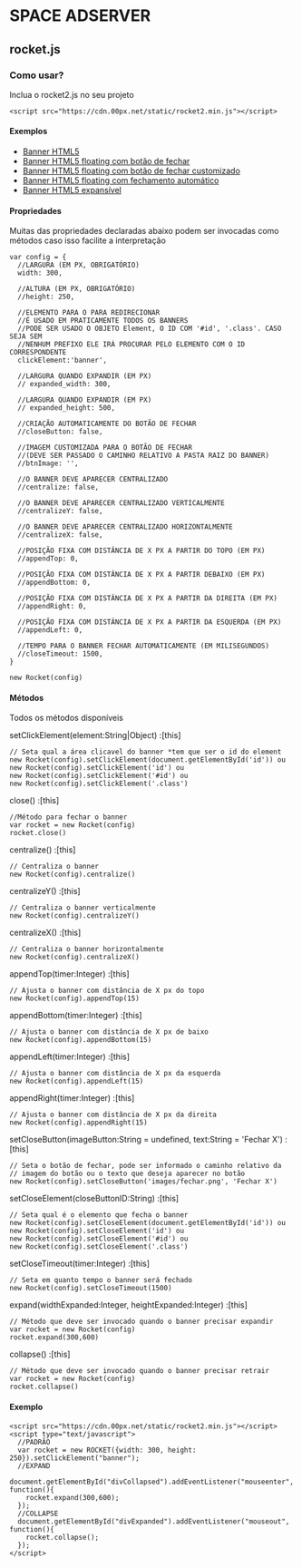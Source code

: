 # SPACE ADSERVER
## rocket.js
### Como usar?
Inclua o rocket2.js no seu projeto
```demo
<script src="https://cdn.00px.net/static/rocket2.min.js"></script>
```

#### Exemplos

+ [Banner HTML5](https://yvesroos.github.io/templates/html5/index.html)
+ [Banner HTML5 floating com botão de fechar](https://yvesroos.github.io/templates/floating/index.html)
+ [Banner HTML5 floating com botão de fechar customizado](https://yvesroos.github.io/templates/floating_custom/index.html)
+ [Banner HTML5 floating com fechamento automático](https://yvesroos.github.io/templates/floating_timeout/index.html)
+ [Banner HTML5 expansível](https://yvesroos.github.io/templates/expansivel/index.html)

#### Propriedades
Muitas das propriedades declaradas abaixo podem ser invocadas como métodos caso isso facilite a interpretação

```
var config = {
  //LARGURA (EM PX, OBRIGATÓRIO)
  width: 300,

  //ALTURA (EM PX, OBRIGATÓRIO)
  //height: 250,

  //ELEMENTO PARA O PARA REDIRECIONAR
  //É USADO EM PRATICAMENTE TODOS OS BANNERS
  //PODE SER USADO O OBJETO Element, O ID COM '#id', '.class'. CASO SEJA SEM
  //NENHUM PREFIXO ELE IRÁ PROCURAR PELO ELEMENTO COM O ID CORRESPONDENTE
  clickElement:'banner',

  //LARGURA QUANDO EXPANDIR (EM PX)
  // expanded_width: 300,

  //LARGURA QUANDO EXPANDIR (EM PX)
  // expanded_height: 500,

  //CRIAÇÃO AUTOMATICAMENTE DO BOTÃO DE FECHAR
  //closeButton: false,

  //IMAGEM CUSTOMIZADA PARA O BOTÃO DE FECHAR
  //(DEVE SER PASSADO O CAMINHO RELATIVO A PASTA RAIZ DO BANNER)
  //btnImage: '',

  //O BANNER DEVE APARECER CENTRALIZADO
  //centralize: false,

  //O BANNER DEVE APARECER CENTRALIZADO VERTICALMENTE
  //centralizeY: false,

  //O BANNER DEVE APARECER CENTRALIZADO HORIZONTALMENTE
  //centralizeX: false,

  //POSIÇÃO FIXA COM DISTÂNCIA DE X PX A PARTIR DO TOPO (EM PX)
  //appendTop: 0,

  //POSIÇÃO FIXA COM DISTÂNCIA DE X PX A PARTIR DEBAIXO (EM PX)
  //appendBottom: 0,

  //POSIÇÃO FIXA COM DISTÂNCIA DE X PX A PARTIR DA DIREITA (EM PX)
  //appendRight: 0,

  //POSIÇÃO FIXA COM DISTÂNCIA DE X PX A PARTIR DA ESQUERDA (EM PX)
  //appendLeft: 0,

  //TEMPO PARA O BANNER FECHAR AUTOMATICAMENTE (EM MILISEGUNDOS)
  //closeTimeout: 1500,
}

new Rocket(config)
```

#### Métodos
Todos os métodos disponíveis

setClickElement(element:String|Object) :[this]
```
// Seta qual a área clicavel do banner *tem que ser o id do element
new Rocket(config).setClickElement(document.getElementById('id')) ou
new Rocket(config).setClickElement('id') ou
new Rocket(config).setClickElement('#id') ou
new Rocket(config).setClickElement('.class')
```
close() :[this]
```
//Método para fechar o banner
var rocket = new Rocket(config)
rocket.close()
```
centralize() :[this]
```
// Centraliza o banner
new Rocket(config).centralize()
```
centralizeY() :[this]
```
// Centraliza o banner verticalmente
new Rocket(config).centralizeY()
```
centralizeX() :[this]
```
// Centraliza o banner horizontalmente
new Rocket(config).centralizeX()
```
appendTop(timer:Integer) :[this]
```
// Ajusta o banner com distância de X px do topo
new Rocket(config).appendTop(15)
```
appendBottom(timer:Integer) :[this]
```
// Ajusta o banner com distância de X px de baixo
new Rocket(config).appendBottom(15)
```
appendLeft(timer:Integer) :[this]
```
// Ajusta o banner com distância de X px da esquerda
new Rocket(config).appendLeft(15)
```
appendRight(timer:Integer) :[this]
```
// Ajusta o banner com distância de X px da direita
new Rocket(config).appendRight(15)
```
setCloseButton(imageButton:String = undefined, text:String = 'Fechar X') :[this]
```
// Seta o botão de fechar, pode ser informado o caminho relativo da
// imagem do botão ou o texto que deseja aparecer no botão
new Rocket(config).setCloseButton('images/fechar.png', 'Fechar X')
```
setCloseElement(closeButtonID:String) :[this]
```
// Seta qual é o elemento que fecha o banner
new Rocket(config).setCloseElement(document.getElementById('id')) ou
new Rocket(config).setCloseElement('id') ou
new Rocket(config).setCloseElement('#id') ou
new Rocket(config).setCloseElement('.class')
```
setCloseTimeout(timer:Integer) :[this]
```
// Seta em quanto tempo o banner será fechado
new Rocket(config).setCloseTimeout(1500)
```
expand(widthExpanded:Integer, heightExpanded:Integer) :[this]
```
// Método que deve ser invocado quando o banner precisar expandir
var rocket = new Rocket(config)
rocket.expand(300,600)
```
collapse() :[this]
```
// Método que deve ser invocado quando o banner precisar retrair
var rocket = new Rocket(config)
rocket.collapse()
```

#### Exemplo
```demo
<script src="https://cdn.00px.net/static/rocket2.min.js"></script>
<script type="text/javascript">
  //PADRÃO
  var rocket = new ROCKET({width: 300, height: 250}).setClickElement("banner");
  //EXPAND
  document.getElementById("divCollapsed").addEventListener("mouseenter", function(){
    rocket.expand(300,600);
  });
  //COLLAPSE
  document.getElementById("divExpanded").addEventListener("mouseout", function(){
    rocket.collapse();
  });
</script>
```